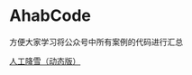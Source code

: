 # AhabCode
方便大家学习将公众号中所有案例的代码进行汇总

[人工降雪（动态版）](https://github.com/AhabWang/AhabCode/blob/master/%E4%BA%BA%E5%B7%A5%E9%99%8D%E9%9B%AA%EF%BC%88%E5%8A%A8%E6%80%81%E7%89%88%EF%BC%89) 
